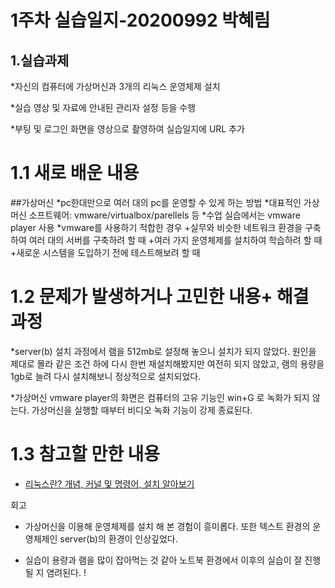 # 1주차 실습일지-20200992 박혜림

## 1.실습과제

  *자신의 컴퓨터에 가상머신과 3개의 리눅스 운영체제 설치

  *실습 영상 및 자료에 안내된 관리자 설정 등을 수행

  *부팅 및 로그인 화면을 영상으로 촬영하여 실습일지에 URL 추가

# 1.1 새로 배운 내용
##가상머신 
  *pc한대만으로 여러 대의 pc를 운영할 수 있게 하는 방법
  *대표적인 가상머신 소프트웨어: vmware/virtualbox/parellels 등
  *수업 실습에서는 vmware player 사용
  *vmware를 사용하기 적합한 경우
    +실무와 비슷한 네트워크 환경을 구축하여 여러 대의 서버를 구축하려 할 때
    +여러 가지 운영체제를 설치하여 학습하려 할 때
    +새로운 시스템을 도입하기 전에 테스트해보려 할 때

# 1.2 문제가 발생하거나 고민한 내용+ 해결 과정

  *server(b) 설치 과정에서 램을 512mb로 설정해 놓으니 설치가 되지 않았다. 원인을 제대로 몰라 같은 조건 하에 다시 한번 재설치해봤지만 여전히 되지 않았고, 
  램의 용량을 1gb로 늘려 다시 설치해보니 정상적으로 설치되었다.

  *가상머신 vmware player의 화면은 컴퓨터의 고유 기능인 win+G 로 녹화가 되지 않는다. 가상머신을 실행할 때부터 비디오 녹화 기능이 강제 종료된다.

# 1.3 참고할 만한 내용
  * [리눅스란? 개념, 커널 및 명령어, 설치 알아보기](https://www.redhat.com/ko/topics/linux/what-is-linux) 

회고

+ 가상머신을 이용해 운영체제를 설치 해 본 경험이 흥미롭다. 
또한 텍스트 환경의 운영체제인 server(b)의 환경이 인상깊었다.
- 실습이 용량과 램을 많이 잡아먹는 것 같아 노트북 환경에서 이후의 실습이 잘 진행될 지 염려된다.
! 
